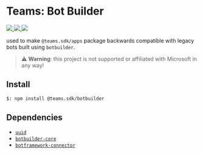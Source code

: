 # Teams: Bot Builder

<p>
    <a href="https://www.npmjs.com/package/@teams.sdk/botbuilder" target="_blank">
        <img src="https://img.shields.io/npm/v/@teams.sdk/botbuilder" />
    </a>
    <a href="https://www.npmjs.com/package/@teams.sdk/botbuilder?activeTab=code" target="_blank">
        <img src="https://img.shields.io/bundlephobia/min/@teams.sdk/botbuilder" />
    </a>
    <a href="https://www.npmjs.com/package/@teams.sdk/botbuilder?activeTab=dependencies" target="_blank">
        <img src="https://img.shields.io/librariesio/release/npm/@teams.sdk/botbuilder" />
    </a>
</p>

used to make `@teams.sdk/apps` package backwards compatible with legacy bots built using
`botbuilder`.

> ⚠️ **Warning**: this project is not supported or affiliated with Microsoft in any way!

## Install

```bash
$: npm install @teams.sdk/botbuilder
```

## Dependencies

-   [`uuid`](https://www.npmjs.com/package/uuid)
-   [`botbuilder-core`](https://www.npmjs.com/package/botbuilder-core)
-   [`botframework-connector`](https://www.npmjs.com/package/botframework-connector)
